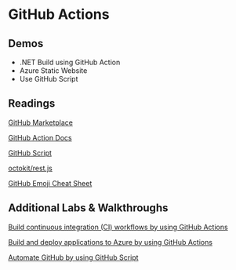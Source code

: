# GitHub Actions

## Demos

- .NET Build using GitHub Action
- Azure Static Website
- Use GitHub Script

## Readings

[GitHub Marketplace](https://github.com/marketplace)

[GitHub Action Docs](https://docs.github.com/en/actions)

[GitHub Script](https://github.com/actions/github-script)

[octokit/rest.js](https://octokit.github.io/rest.js/v18)

[GitHub Emoji Cheat Sheet](https://github.com/ikatyang/emoji-cheat-sheet/blob/master/README.md)

## Additional Labs & Walkthroughs

[Build continuous integration (CI) workflows by using GitHub Actions](https://docs.microsoft.com/en-us/learn/modules/github-actions-ci/)

[Build and deploy applications to Azure by using GitHub Actions](https://docs.microsoft.com/en-us/learn/modules/github-actions-cd/)

[Automate GitHub by using GitHub Script](https://docs.microsoft.com/en-us/learn/modules/automate-github-using-github-script/)
